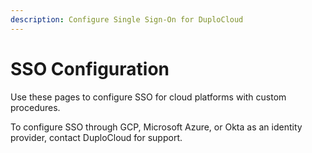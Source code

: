 ```yaml
---
description: Configure Single Sign-On for DuploCloud
---
```


# SSO Configuration

Use these pages to configure SSO for cloud platforms with custom procedures.

To configure SSO through GCP, Microsoft Azure, or Okta as an identity provider, contact DuploCloud for support.
